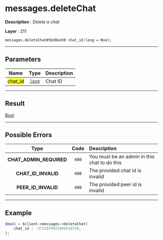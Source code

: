# messages.deleteChat

**Description** : *Delete a chat*

**Layer** : 211

```tl
messages.deleteChat#5bd0ee50 chat_id:long = Bool;
```

---

## Parameters

| Name | Type | Description |
| :---: | :---: | :--- |
| <mark>chat_id</mark> | [`long`](type/long) | Chat ID |

---

## Result

[Bool](type/Bool)

---

## Possible Errors

| Type | Code | Description |
| :---: | :---: | :--- |
| **CHAT_ADMIN_REQUIRED** | `400` | You must be an admin in this chat to do this |
| **CHAT_ID_INVALID** | `400` | The provided chat id is invalid |
| **PEER_ID_INVALID** | `400` | The provided peer id is invalid |

---

## Example

```php
$bool = $client->messages->deleteChat(
	chat_id : -5722979921046910739,
);
```